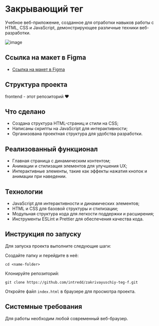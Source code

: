 # Закрывающий тег
Учебное веб-приложение, созданное для отработки навыков работы с HTML, CSS и JavaScript, демонстрирующее различные техники веб-разработки.

![image](https://github.com/intredd/zakrivayuschiy-teg-f/assets/119800161/dc8bf763-23d7-438b-a562-12ab5ac5d4f7)

## Ссылка на макет в Figma

- [Ссылка на макет в Figma]()

## Структура проекта
frontend - этот репозиторий ❤️

## Что сделано
- Создана структура HTML-страниц и стили на CSS;
- Написаны скрипты на JavaScript для интерактивности;
- Организована проектная структура для удобства разработки.

## Реализованный функционал
- Главная страница с динамическим контентом;
- Анимации и стилизация элементов для улучшения UX;
- Интерактивные элементы, такие как эффекты нажатия кнопок и анимации при наведении.

## Технологии
- JavaScript для интерактивности и динамических элементов;
- HTML и CSS для базовой структуры и стилизации;
- Модульная структура кода для легкости поддержки и расширения;
- Инструменты ESLint и Prettier для обеспечения качества кода.

## Инструкция по запуску
Для запуска проекта выполните следующие шаги:

Создайте папку и перейдите в неё:

```shell
cd <name-folder>
```

Клонируйте репозиторий:

```shell
git clone https://github.com/intredd/zakrivayuschiy-teg-f.git
```

Откройте файл `index.html` в браузере для просмотра проекта.

## Системные требования
Для работы необходим любой современный веб-браузер.
